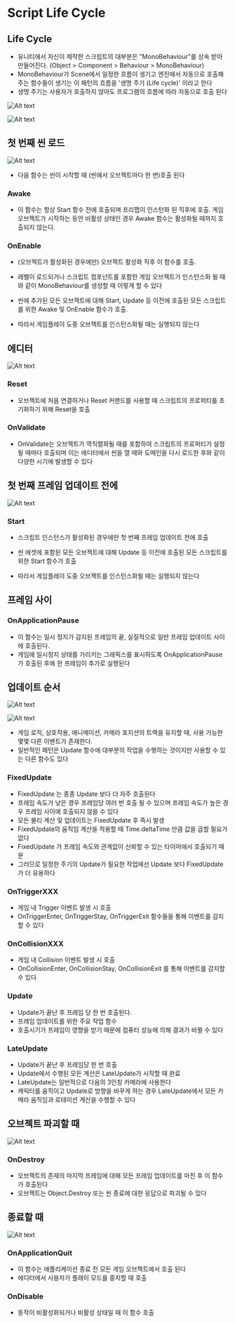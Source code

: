 # Script Life Cycle

## Life Cycle
- 유니티에서 자신이 제작한 스크립트의 대부분은 "MonoBehaviour"를 상속 받아 만들어진다. (Object > Component > Behaviour > MonoBehaviour)
- MonoBehaviour가 Scene에서 일정한 흐름이 생기고 엔진에서 자동으로 호출해주는 함수들이 생기는 이 패턴의 흐름을 '생명 주기 (Life cycle)' 이라고 한다
- 생명 주기는 사용자가 호출하지 않아도 프로그램의 흐름에 따라 자동으로 호출 된다

![Alt text](<Images/Monobehaviour flow chart.jfif>)

![Alt text](<Images/life cycle 1.png>)

## 첫 번째 씬 로드

![Alt text](<Images/life cycle 2.png>)

- 다음 함수는 씬이 시작할 때 (씬에서 오브젝트마다 한 번)호출 된다

### Awake 
- 이 함수는 항상 Start 함수 전에 호출되며 프리팹이 인스턴화 된 직후에 호출. 게임 오브젝트가 시작하는 동안 비활성 상태인 경우 Awake 함수는 활성화될 때까지 호출되지 않는다.

### OnEnable 
- (오브젝트가 활성화된 경우에만) 오브젝트 활성화 직후 이 함수를 호출.
- 레벨이 로드되거나 스크립트 컴포넌트를 포함한 게임 오브젝트가 인스턴스화 될 때와 같이 MonoBehaviour를 생성할 때 이렇게 할 수 있다

- 씬에 추가된 모든 오브젝트에 대해 Start, Update 등 이전에 호출된 모든 스크립트를 위한 Awake 및 OnEnable 함수가 호출. 
- 따라서 게임플레이 도중 오브젝트를 인스턴스화될 때는 실행되지 않는다

## 에디터

![Alt text](<Images/life cycle 2.png>)

### Reset 
- 오브젝트에 처음 연결하거나 Reset 커맨드를 사용할 때 스크립트의 프로퍼티를 초기화하기 위해 Reset을 호출
  
### OnValidate 
- OnValidate는 오브젝트가 역직렬화될 때를 포함하여 스크립트의 프로퍼티가 설정될 때마다 호출되며 이는 에디터에서 씬을 열 때와 도메인을 다시 로드한 후와 같이 다양한 시기에 발생할 수 있다

## 첫 번째 프레임 업데이트 전에

![Alt text](<Images/life cycle 2.png>)

### Start 
- 스크립트 인스턴스가 활성화된 경우에만 첫 번째 프레임 업데이트 전에 호출

- 씬 에셋에 포함된 모든 오브젝트에 대해 Update 등 이전에 호출된 모든 스크립트를 위한 Start 함수가 호출
  
- 따라서 게임플레이 도중 오브젝트를 인스턴스화될 때는 실행되지 않는다

## 프레임 사이

### OnApplicationPause 
- 이 함수는 일시 정지가 감지된 프레임의 끝, 실질적으로 일반 프레임 업데이트 사이에 호출된다.
- 게임에 일시정지 상태를 가리키는 그래픽스를 표시하도록 OnApplicationPause 가 호출된 후에 한 프레임이 추가로 실행된다

## 업데이트 순서

![Alt text](<Images/life cycle 3.png>)

![Alt text](<Images/life cycle 3_.png>)

- 게임 로직, 상호작용, 애니메이션, 카메라 포지션의 트랙을 유지할 때, 사용 가능한 몇몇 다른 이벤트가 존재한다.
- 일반적인 패턴은 Update 함수에 대부분의 작업을 수행하는 것이지만 사용할 수 있는 다른 함수도 있다

### FixedUpdate
- FixedUpdate 는 종종 Update 보다 더 자주 호출된다
- 프레임 속도가 낮은 경우 프레임당 여러 번 호출 될 수 있으며 프레임 속도가 높은 경우 프레임 사이에 호출되지 않을 수 있다
- 모든 물리 계산 및 업데이트는 FixedUpdate 후 즉시 발생
- FixedUpdate의 움직임 계산을 적용할 때 Time.deltaTime 만큼 값을 곱할 필요가 없다
- FixedUpdate 가 프레임 속도와 관계없이 신뢰할 수 있는 타이머에서 호출되기 때문
- 그러므로 일정한 주기의 Update가 필요한 작업에선 Update 보다 FixedUpdate 가 더 유용하다

### OnTriggerXXX
- 게임 내 Trigger 이벤트 발생 시 호출
- OnTriggerEnter, OnTriggerStay, OnTriggerExit 함수들을 통해 이벤트를 감지할 수 있다

### OnCollisionXXX
- 게임 내 Collision 이벤트 발생 시 호출
- OnCollisionEnter, OnCollisionStay, OnCollisionExit 를 통해 이벤트를 감지할 수 있다

### Update
- Update가 끝난 후 프레임 당 한 번 호출된다.
- 프레임 업데이트를 위한 주요 작업 함수
- 호출시기가 프레임이 영향을 받기 때문에 컴퓨터 성능에 의해 결과가 바뀔 수 있다

### LateUpdate
- Update가 끝난 후 프레임당 한 번 호출
- Update에서 수행된 모든 계산은 LateUpdate가 시작할 때 완료
- LateUpdate는 일반적으로 다음의 3인칭 카메라에 사용한다
- 캐릭터를 움직이고 Update로 방향을 바꾸게 하는 경우 LateUpdate에서 모든 카메라 움직임과 로테이션 계산을 수행할 수 있다

## 오브젝트 파괴할 때

![Alt text](<Images/life cycle 4.png>)

### OnDestroy

- 오브젝트의 존재의 마지막 프레임에 대해 모든 프레임 업데이트를 마친 후 이 함수가 호출된다
- 오브젝트는 Object.Destroy 또는 씬 종료에 대한 응답으로 파괴될 수 있다

## 종료할 때

![Alt text](<Images/life cycle 4.png>)

### OnApplicationQuit
- 이 함수는 애플리케이션 종료 전 모든 게임 오브젝트에서 호출 된다
- 에디터에서 사용자가 플레이 모드를 중지할 때 호출

### OnDisable
- 동작이 비활성화되거나 비활성 상태일 때 이 함수 호출
